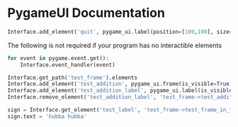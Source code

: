 
# PygameUI Documentation



```python
Interface.add_element('quit', pygame_ui.label(position=[100,100], size=[100,100], text="quit", text_size=5))
```


The following is not required if your program has no interactible elements
```python
for event in pygame.event.get():
	Interface.event_handler(event)
```

```python
Interface.get_path('test_frame').elements
Interface.add_element('test_addition', pygame_ui.frame(is_visible=True), 'test_frame')
Interface.add_element('test_addition_label', pygame_ui.label(is_visible=True), 'test_frame->test_addition')
Interface.remove_element('test_addition_label', 'test_frame->test_addition')
```

```python
sign = Interface.get_element('test_label', 'test_frame->test_frame_in_frame')
sign.text = 'hubba hubba'
```
